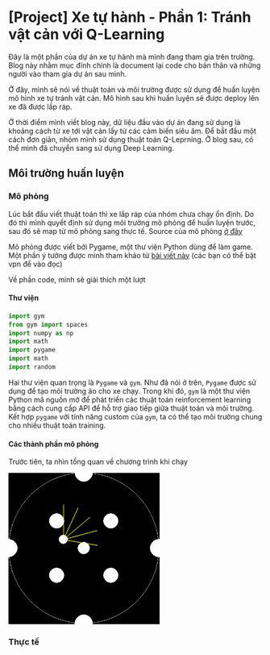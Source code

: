 # [Project] Xe tự hành - Phần 1: Tránh vật cản với Q-Learning

Đây là một phần của dự án xe tự hành mà mình đang tham gia trên trường. Blog này nhằm mục đính chính là document lại code cho bản thân và những người vào tham gia dự án sau mình. 

Ở đây, mình sẽ nói về thuật toán và môi trường được sử dụng để huấn luyện mô hình xe tự tránh vật cản. Mô hình sau khi huấn luyện sẽ được deploy lên xe đã được lắp ráp.

Ở thời điểm mình viết blog này, dữ liệu đầu vào dự án đang sử dụng là khoảng cách từ xe tới vật cản lấy từ các cảm biến siêu âm. Để bắt đầu một cách đơn giản, nhóm mình sử dụng thuật toán Q-Leprning. Ở blog sau, có thể mình đã chuyển sang sử dụng Deep Learning.

## Môi trường huấn luyện
### Mô phỏng
Lúc bắt đầu viết thuật toán thì xe lắp ráp của nhóm chưa chạy ổn định. Do đó thì mình quyết định sử dụng môi trường mô phỏng để huấn luyện trước, sau đó sẽ map từ mô phỏng sang thực tế. Source của mô phỏng [ở đây](https://github.com/minhquang053/autonomous_car/blob/main/QLearning/rl_car_env.py)

Mô phỏng được viết bởi Pygame, một thư viện Python dùng để làm game. Một phần ý tưởng được mình tham khảo từ [bài viết này](https://medium.com/@sdeleers/autonomous-car-with-reinforcement-learning-part-1-obstacle-avoidance-7c73a2567b7b) (các bạn có thể bật vpn để vào đọc)

Về phần code, mình sẽ giải thích một lượt

#### Thư viện

```Python
import gym
from gym import spaces
import numpy as np
import math
import pygame
import math
import random
```

Hai thư viện quan trọng là ```Pygame``` và ```gym```. Như đã nói ở trên, ```Pygame``` được sử dụng để tạo môi trường ảo cho xe chạy. Trong khi đó, ```gym``` là một thư viện Python mã nguồn mở để phát triển các thuật toán reinforcement learning bằng cách cung cấp API để  hỗ trợ giao tiếp giữa thuật toán và môi trường. Kết hợp ```pygame``` với tính năng custom của ```gym```, ta có thể tạo môi trường chung cho nhiều thuật toán training.

#### Các thành phần mô phỏng

Trước tiên, ta nhìn tổng quan về chương trình khi chạy  

<img alt="Training map" src="/images/2024-01-26-autocar_1/fullmap.png" width="300"/>

### Thực tế
